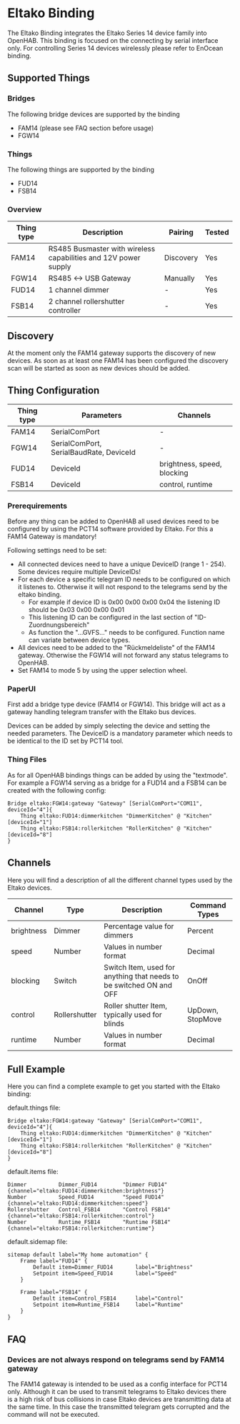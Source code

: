 # Eltako Binding
The Eltako Binding integrates the Eltako Series 14 device family into OpenHAB.
This binding is focused on the connecting by serial interface only. For 
controlling Series 14 devices wirelessly please refer to EnOcean binding.

## Supported Things

### Bridges
The following bridge devices are supported by the binding
* FAM14 (please see FAQ section before usage)
* FGW14

### Things
The following things are supported by the binding
* FUD14
* FSB14

### Overview
|Thing type      | Description                                                     | Pairing   | Tested |
|----------------|-----------------------------------------------------------------|-----------|--------|
| FAM14          | RS485 Busmaster with wireless capabilities and 12V power supply | Discovery | Yes    |
| FGW14          | RS485 <-> USB Gateway                                           | Manually  | Yes    |
| FUD14          | 1 channel dimmer                                                | -         | Yes    |
| FSB14          | 2 channel rollershutter controller                              | -         | Yes    |

## Discovery

At the moment only the FAM14 gateway supports the discovery of new devices.
As soon as at least one FAM14 has been configured the discovery scan will be
started as soon as new devices should be added.

## Thing Configuration
|Thing type      | Parameters                              | Channels                    |
|----------------|-----------------------------------------|-----------------------------|
| FAM14          | SerialComPort                           | -                           |
| FGW14          | SerialComPort, SerialBaudRate, DeviceId | -                           |
| FUD14          | DeviceId                                | brightness, speed, blocking |
| FSB14          | DeviceId                                | control, runtime            |

### Prerequirements
Before any thing can be added to OpenHAB all used devices need to be configured
by using the PCT14 software provided by Eltako. For this a FAM14 Gateway is mandatory!

Following settings need to be set:
* All connected devices need to have a unique DeviceID (range 1 - 254). Some devices require multiple DeviceIDs!
* For each device a specific telegram ID needs to be configured on which it listenes to. Otherwise it will not respond to the telegrams send by the eltako binding.
    * For example if device ID is 0x00 0x00 0x00 0x04 the listening ID should be 0x03 0x00 0x00 0x01
    * This listening ID can be configured in the last section of "ID-Zuordnungsbereich"
    * As function the "...GVFS..." needs to be configured. Function name can variate between device types.
* All devices need to be added to the "Rückmeldeliste" of the FAM14 gateway. Otherwise the FGW14 will not forward any status telegrams to OpenHAB.
* Set FAM14 to mode 5 by using the upper selection wheel.

### PaperUI
First add a bridge type device (FAM14 or FGW14). This bridge will act as a gateway handling telegram transfer with the Eltako bus devices.

Devices can be added by simply selecting the device and setting the needed parameters. The DeviceID is a mandatory parameter which needs to be identical to the ID set by PCT14 tool.

### Thing Files
As for all OpenHAB bindings things can be added by using the "textmode".
For example a FGW14 serving as a bridge for a FUD14 and a FSB14 can be created with the following config:

```xtend
Bridge eltako:FGW14:gateway "Gateway" [SerialComPort="COM11", deviceId="4"]{
    Thing eltako:FUD14:dimmerkitchen "DimmerKitchen" @ "Kitchen" [deviceId="1"]
    Thing eltako:FSB14:rollerkitchen "RollerKitchen" @ "Kitchen" [deviceId="8"]
}
```

## Channels
Here you will find a description of all the different channel types used by the Eltako devices.

| Channel     | Type          | Description                                                           | Command Types    |
|-------------|---------------|-----------------------------------------------------------------------|------------------|
| brightness  | Dimmer        | Percentage value for dimmers                                          | Percent          |
| speed       | Number        | Values in number format                                               | Decimal          |
| blocking    | Switch        | Switch Item, used for anything that needs to be switched ON and OFF   | OnOff            |
| control     | Rollershutter | Roller shutter Item, typically used for blinds                        | UpDown, StopMove |
| runtime     | Number        | Values in number format                                               | Decimal          |

## Full Example
Here you can find a complete example to get you started with the Eltako binding:

default.things file:
```xtend
Bridge eltako:FGW14:gateway "Gateway" [SerialComPort="COM11", deviceId="4"]{
    Thing eltako:FUD14:dimmerkitchen "DimmerKitchen" @ "Kitchen" [deviceId="1"]
    Thing eltako:FSB14:rollerkitchen "RollerKitchen" @ "Kitchen" [deviceId="8"]
}
```

default.items file:
```xtend
Dimmer          Dimmer_FUD14        "Dimmer FUD14"      {channel="eltako:FUD14:dimmerkitchen:brightness"}
Number          Speed_FUD14         "Speed FUD14"       {channel="eltako:FUD14:dimmerkitchen:speed"}
Rollershutter   Control_FSB14       "Control FSB14"     {channel="eltako:FSB14:rollerkitchen:control"}
Number          Runtime_FSB14       "Runtime FSB14"     {channel="eltako:FSB14:rollerkitchen:runtime"}
```

default.sidemap file:
```xtend
sitemap default label="My home automation" {
    Frame label="FUD14" {
        Default item=Dimmer_FUD14       label="Brightness"
        Setpoint item=Speed_FUD14       label="Speed"
    }

    Frame label="FSB14" {
        Default item=Control_FSB14      label="Control"
        Setpoint item=Runtime_FSB14     label="Runtime"
    }
}
```

## FAQ

### Devices are not always respond on telegrams send by FAM14 gateway
The FAM14 gateway is intended to be used as a config interface for PCT14 only.
Although it can be used to transmit telegrams to Eltako devices there is a high risk of
bus collisions in case Eltako devices are transmitting data at the same time.
In this case the transmitted telegram gets corrupted and the command will not be executed.


